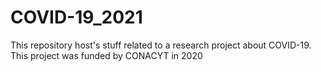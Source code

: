 # COVID-19_2021
This repository host's stuff related to a research project about  COVID-19. 
This project was funded by CONACYT in 2020
